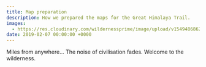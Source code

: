 ```yaml
---
title: Map preparation
description: How we prepared the maps for the Great Himalaya Trail.
images: 
  - https://res.cloudinary.com/wildernessprime/image/upload/v1549486862/media/nepal.jpg
date: 2019-02-07 00:00:00 +0000
---
```

Miles from anywhere... The noise of civilisation fades. Welcome to the wilderness. 